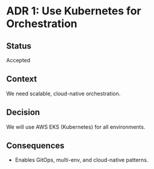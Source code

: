 # ADR 1: Use Kubernetes for Orchestration

## Status
Accepted

## Context
We need scalable, cloud-native orchestration.

## Decision
We will use AWS EKS (Kubernetes) for all environments.

## Consequences
- Enables GitOps, multi-env, and cloud-native patterns. 